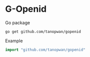 # G-Openid

Go package

`
go get github.com/tanopwan/gopenid
`

Example

```go
import "github.com/tanopwan/gopenid"


```